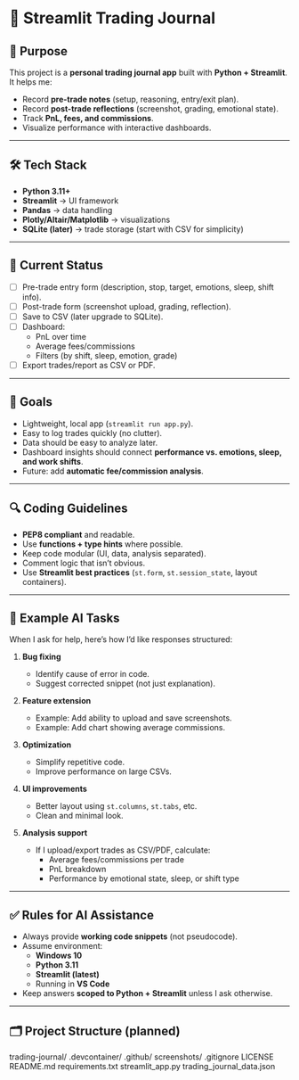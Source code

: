 # 📓 Streamlit Trading Journal

## 📌 Purpose
This project is a **personal trading journal app** built with **Python + Streamlit**.  
It helps me:
- Record **pre-trade notes** (setup, reasoning, entry/exit plan).
- Record **post-trade reflections** (screenshot, grading, emotional state).
- Track **PnL, fees, and commissions**.
- Visualize performance with interactive dashboards.

---

## 🛠️ Tech Stack
- **Python 3.11+**
- **Streamlit** → UI framework
- **Pandas** → data handling
- **Plotly/Altair/Matplotlib** → visualizations
- **SQLite (later)** → trade storage (start with CSV for simplicity)

---

## 🚦 Current Status
- [ ] Pre-trade entry form (description, stop, target, emotions, sleep, shift info).
- [ ] Post-trade form (screenshot upload, grading, reflection).
- [ ] Save to CSV (later upgrade to SQLite).
- [ ] Dashboard:
  - PnL over time
  - Average fees/commissions
  - Filters (by shift, sleep, emotion, grade)
- [ ] Export trades/report as CSV or PDF.

---

## 🎯 Goals
- Lightweight, local app (`streamlit run app.py`).
- Easy to log trades quickly (no clutter).
- Data should be easy to analyze later.
- Dashboard insights should connect **performance vs. emotions, sleep, and work shifts**.
- Future: add **automatic fee/commission analysis**.

---

## 🔍 Coding Guidelines
- **PEP8 compliant** and readable.
- Use **functions + type hints** where possible.
- Keep code modular (UI, data, analysis separated).
- Comment logic that isn’t obvious.
- Use **Streamlit best practices** (`st.form`, `st.session_state`, layout containers).

---

## 🧪 Example AI Tasks
When I ask for help, here’s how I’d like responses structured:

1. **Bug fixing**
   - Identify cause of error in code.
   - Suggest corrected snippet (not just explanation).

2. **Feature extension**
   - Example: Add ability to upload and save screenshots.
   - Example: Add chart showing average commissions.

3. **Optimization**
   - Simplify repetitive code.
   - Improve performance on large CSVs.

4. **UI improvements**
   - Better layout using `st.columns`, `st.tabs`, etc.
   - Clean and minimal look.

5. **Analysis support**
   - If I upload/export trades as CSV/PDF, calculate:
     - Average fees/commissions per trade
     - PnL breakdown
     - Performance by emotional state, sleep, or shift type

---

## ✅ Rules for AI Assistance
- Always provide **working code snippets** (not pseudocode).
- Assume environment:
  - **Windows 10**
  - **Python 3.11**
  - **Streamlit (latest)**
  - Running in **VS Code**
- Keep answers **scoped to Python + Streamlit** unless I ask otherwise.

---

## 🗂️ Project Structure (planned)
trading-journal/
.devcontainer/
.github/
screenshots/
.gitignore
LICENSE
README.md
requirements.txt
streamlit_app.py
trading_journal_data.json

